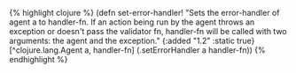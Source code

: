 {% highlight clojure %}
(defn set-error-handler!
  "Sets the error-handler of agent a to handler-fn.  If an action
  being run by the agent throws an exception or doesn't pass the
  validator fn, handler-fn will be called with two arguments: the
  agent and the exception."
  {:added "1.2"
   :static true}
  [^clojure.lang.Agent a, handler-fn]
  (.setErrorHandler a handler-fn))
{% endhighlight %}

